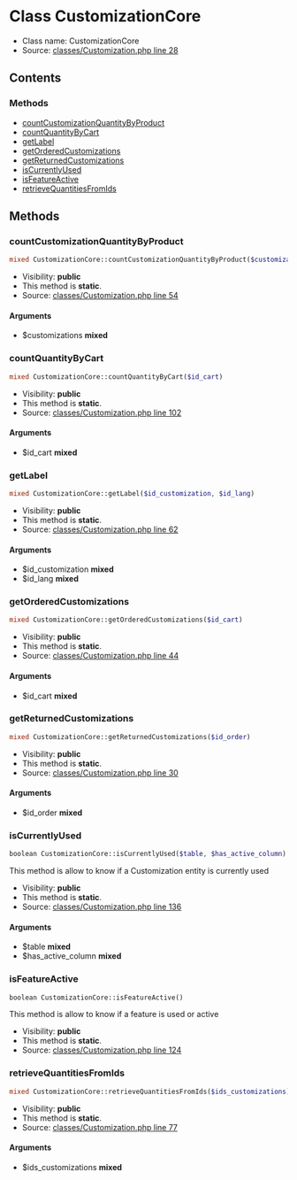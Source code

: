Class CustomizationCore
=====================





* Class name: CustomizationCore
* Source: [classes/Customization.php line 28](https://github.com/PrestaShop/PrestaShop/blob/1.5.0.17/classes/Customization.php#L28)


Contents
--------



### Methods

* [countCustomizationQuantityByProduct](#method-countCustomizationQuantityByProduct)
* [countQuantityByCart](#method-countQuantityByCart)
* [getLabel](#method-getLabel)
* [getOrderedCustomizations](#method-getOrderedCustomizations)
* [getReturnedCustomizations](#method-getReturnedCustomizations)
* [isCurrentlyUsed](#method-isCurrentlyUsed)
* [isFeatureActive](#method-isFeatureActive)
* [retrieveQuantitiesFromIds](#method-retrieveQuantitiesFromIds)






Methods
-------


### <a name="method-countCustomizationQuantityByProduct"></a>countCustomizationQuantityByProduct

```php
mixed CustomizationCore::countCustomizationQuantityByProduct($customizations)
```





* Visibility: **public**
* This method is **static**.
* Source: [classes/Customization.php line 54](https://github.com/PrestaShop/PrestaShop/blob/1.5.0.17/classes/Customization.php#L54)


#### Arguments
* $customizations **mixed**



### <a name="method-countQuantityByCart"></a>countQuantityByCart

```php
mixed CustomizationCore::countQuantityByCart($id_cart)
```





* Visibility: **public**
* This method is **static**.
* Source: [classes/Customization.php line 102](https://github.com/PrestaShop/PrestaShop/blob/1.5.0.17/classes/Customization.php#L102)


#### Arguments
* $id_cart **mixed**



### <a name="method-getLabel"></a>getLabel

```php
mixed CustomizationCore::getLabel($id_customization, $id_lang)
```





* Visibility: **public**
* This method is **static**.
* Source: [classes/Customization.php line 62](https://github.com/PrestaShop/PrestaShop/blob/1.5.0.17/classes/Customization.php#L62)


#### Arguments
* $id_customization **mixed**
* $id_lang **mixed**



### <a name="method-getOrderedCustomizations"></a>getOrderedCustomizations

```php
mixed CustomizationCore::getOrderedCustomizations($id_cart)
```





* Visibility: **public**
* This method is **static**.
* Source: [classes/Customization.php line 44](https://github.com/PrestaShop/PrestaShop/blob/1.5.0.17/classes/Customization.php#L44)


#### Arguments
* $id_cart **mixed**



### <a name="method-getReturnedCustomizations"></a>getReturnedCustomizations

```php
mixed CustomizationCore::getReturnedCustomizations($id_order)
```





* Visibility: **public**
* This method is **static**.
* Source: [classes/Customization.php line 30](https://github.com/PrestaShop/PrestaShop/blob/1.5.0.17/classes/Customization.php#L30)


#### Arguments
* $id_order **mixed**



### <a name="method-isCurrentlyUsed"></a>isCurrentlyUsed

```php
boolean CustomizationCore::isCurrentlyUsed($table, $has_active_column)
```

This method is allow to know if a Customization entity is currently used



* Visibility: **public**
* This method is **static**.
* Source: [classes/Customization.php line 136](https://github.com/PrestaShop/PrestaShop/blob/1.5.0.17/classes/Customization.php#L136)


#### Arguments
* $table **mixed**
* $has_active_column **mixed**



### <a name="method-isFeatureActive"></a>isFeatureActive

```php
boolean CustomizationCore::isFeatureActive()
```

This method is allow to know if a feature is used or active



* Visibility: **public**
* This method is **static**.
* Source: [classes/Customization.php line 124](https://github.com/PrestaShop/PrestaShop/blob/1.5.0.17/classes/Customization.php#L124)




### <a name="method-retrieveQuantitiesFromIds"></a>retrieveQuantitiesFromIds

```php
mixed CustomizationCore::retrieveQuantitiesFromIds($ids_customizations)
```





* Visibility: **public**
* This method is **static**.
* Source: [classes/Customization.php line 77](https://github.com/PrestaShop/PrestaShop/blob/1.5.0.17/classes/Customization.php#L77)


#### Arguments
* $ids_customizations **mixed**


